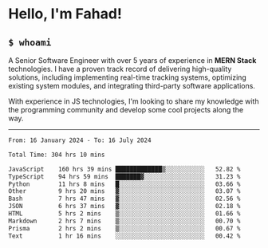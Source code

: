 <h1>Hello, I'm Fahad!</h1>

<h2><code>$ whoami</code></h2>

A Senior Software Engineer with over 5 years of experience in **MERN Stack** technologies. I have a proven track record of delivering high-quality solutions, including implementing real-time tracking systems, optimizing existing system modules, and integrating third-party software applications.

With experience in JS technologies, I'm looking to share my knowledge with the programming community and develop some cool projects along the way.

---

<!--START_SECTION:waka-->

```txt
From: 16 January 2024 - To: 16 July 2024

Total Time: 304 hrs 10 mins

JavaScript    160 hrs 39 mins █████████████▒░░░░░░░░░░░   52.82 %
TypeScript    94 hrs 59 mins  ███████▓░░░░░░░░░░░░░░░░░   31.23 %
Python        11 hrs 8 mins   █░░░░░░░░░░░░░░░░░░░░░░░░   03.66 %
Other         9 hrs 20 mins   ▓░░░░░░░░░░░░░░░░░░░░░░░░   03.07 %
Bash          7 hrs 47 mins   ▓░░░░░░░░░░░░░░░░░░░░░░░░   02.56 %
JSON          6 hrs 37 mins   ▓░░░░░░░░░░░░░░░░░░░░░░░░   02.18 %
HTML          5 hrs 2 mins    ▒░░░░░░░░░░░░░░░░░░░░░░░░   01.66 %
Markdown      2 hrs 7 mins    ▒░░░░░░░░░░░░░░░░░░░░░░░░   00.70 %
Prisma        2 hrs 2 mins    ▒░░░░░░░░░░░░░░░░░░░░░░░░   00.67 %
Text          1 hr 16 mins    ░░░░░░░░░░░░░░░░░░░░░░░░░   00.42 %
```

<!--END_SECTION:waka-->

<!--
**heyFahad/heyFahad** is a ✨ _special_ ✨ repository because its `README.md` (this file) appears on your GitHub profile.

Here are some ideas to get you started:

- 🔭 I’m currently working on ...
- 🌱 I’m currently learning ...
- 👯 I’m looking to collaborate on ...
- 🤔 I’m looking for help with ...
- 💬 Ask me about ...
- 📫 How to reach me: ...
- 😄 Pronouns: ...
- ⚡ Fun fact: ...
-->
